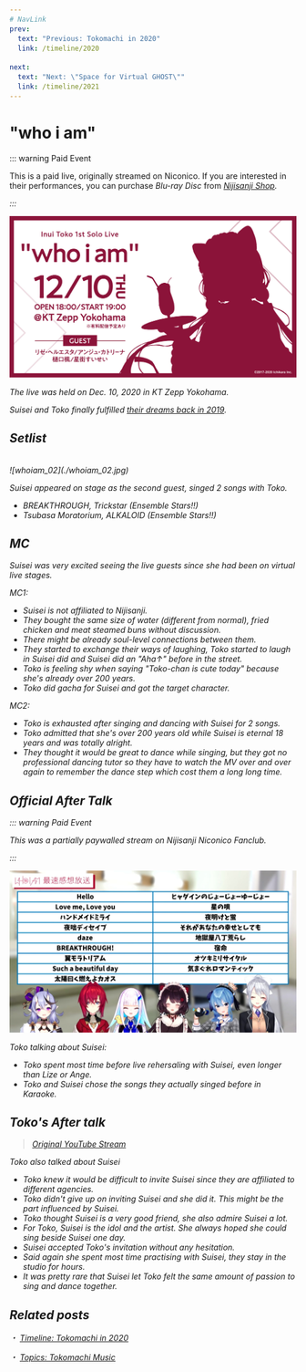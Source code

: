 ```yaml
---
# NavLink
prev:
  text: "Previous: Tokomachi in 2020"
  link: /timeline/2020

next:
  text: "Next: \"Space for Virtual GHOST\""
  link: /timeline/2021
---
```


# "who i am"

::: warning Paid Event

This is a paid live, originally streamed on Niconico. If you are interested in their performances, you can purchase *Blu-ray Disc* from [<i class="fa-solid fa-compact-disc" /> Nijisanji Shop](https://shop.nijisanji.jp/s/niji/item/detail/NJSJ-026).

:::

![whoiam](./whoiam.jpg)

The live was held on Dec. 10, 2020 in KT Zepp Yokohama.

Suisei and Toko finally fulfilled [their dreams back in 2019](/timeline/2019/#_2019-06-08).

## Setlist

<br>
![whoiam_02](./whoiam_02.jpg)

Suisei appeared on stage as the second guest, singed 2 songs with Toko.
- BREAKTHROUGH, Trickstar (Ensemble Stars!!)
- Tsubasa Moratorium, ALKALOID (Ensemble Stars!!)

## MC

Suisei was very excited seeing the live guests since she had been on virtual live stages.

MC1:
- Suisei is not affiliated to Nijisanji.
- They bought the same size of water (different from normal), fried chicken and meat steamed buns without discussion.
- There might be already soul-level connections between them.
- They started to exchange their ways of laughing, Toko started to laugh in Suisei did and Suisei did an "Aha↑" before in the street.
- Toko is feeling shy when saying "Toko-chan is cute today" because she's already over 200 years.
- Toko did gacha for Suisei and got the target character.

MC2:
- Toko is exhausted after singing and dancing with Suisei for 2 songs.
- Toko admitted that she's over 200 years old while Suisei is eternal 18 years and was totally alright.
- They thought it would be great to dance while singing, but they got no professional dancing tutor so they have to watch the MV over and over again to remember the dance step which cost them a long long time.

## Official After Talk

::: warning Paid Event

This was a partially paywalled stream on Nijisanji Niconico Fanclub.

:::

![whoiam_03](./whoiam_03.jpg)

Toko talking about Suisei:
- Toko spent most time before live rehersaling with Suisei, even longer than Lize or Ange.
- Toko and Suisei chose the songs they actually singed before in Karaoke.

## Toko's After talk

> [<i class="fab fa-youtube" /> Original YouTube Stream](https://youtu.be/i8UbpU6wf1U?t=407)

Toko also talked about Suisei
- Toko knew it would be difficult to invite Suisei since they are affiliated to different agencies.
- Toko didn't give up on inviting Suisei and she did it. This might be the part influenced by Suisei.
- Toko thought Suisei is a very good friend, she also admire Suisei a lot.
- For Toko, Suisei is the idol and the artist. She always hoped she could sing beside Suisei one day.
- Suisei accepted Toko's invitation without any hesitation.
- Said again she spent most time practising with Suisei, they stay in the studio for hours.
- It was pretty rare that Suisei let Toko felt the same amount of passion to sing and dance together.

## Related posts

・ [<i class="fa-solid fa-calendar-days" /> *Timeline: Tokomachi in 2020*](/timeline/2020/#inui-toko-1st-solo-live-who-i-am) &nbsp; <i class="fa-solid fa-arrow-right-from-bracket" />

・ [<i class="fa-solid fa-microphone-lines" /> *Topics: Tokomachi Music*](/topics/music/) &nbsp; <i class="fa-solid fa-arrow-right-from-bracket" />
